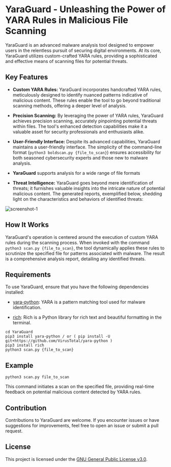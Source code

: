 # YaraGuard - Unleashing the Power of YARA Rules in Malicious File Scanning

YaraGuard is an advanced malware analysis tool designed to empower users in the relentless pursuit of securing digital environments. At its core, YaraGuard utilizes custom-crafted YARA rules, providing a sophisticated and effective means of scanning files for potential threats.

## Key Features

- **Custom YARA Rules:** YaraGuard incorporates handcrafted YARA rules, meticulously designed to identify nuanced patterns indicative of malicious content. These rules enable the tool to go beyond traditional scanning methods, offering a deeper level of analysis.
    
- **Precision Scanning:** By leveraging the power of YARA rules, YaraGuard achieves precision scanning, accurately pinpointing potential threats within files. The tool's enhanced detection capabilities make it a valuable asset for security professionals and enthusiasts alike.
    
- **User-Friendly Interface:** Despite its advanced capabilities, YaraGuard maintains a user-friendly interface. The simplicity of the command-line format (`python3 boldscan.py {file_to_scan}`) ensures accessibility for both seasoned cybersecurity experts and those new to malware analysis.

- **YaraGuard** supports analysis for a wide range of file formats
    
- **Threat Intelligence:** YaraGuard goes beyond mere identification of threats; it furnishes valuable insights into the intricate nature of potential malicious content. The generated reports, exemplified below, shedding light on the characteristics and behaviors of identified threats:

![screenshot-1](https://github.com/MY7H404/YaraGuard/blob/main/screenshot-1.png)


## How It Works

YaraGuard's operation is centered around the execution of custom YARA rules during the scanning process. When invoked with the command `python3 scan.py {file_to_scan}`, the tool dynamically applies these rules to scrutinize the specified file for patterns associated with malware. The result is a comprehensive analysis report, detailing any identified threats.


## Requirements

To use YaraGuard, ensure that you have the following dependencies installed:

- [yara-python](https://github.com/VirusTotal/yara-python): YARA is a pattern matching tool used for malware identification.
    
- [rich](https://github.com/willmcgugan/rich): Rich is a Python library for rich text and beautiful formatting in the terminal.
    
```
cd YaraGuard
pip3 install yara-python / or ( pip install -U git+https://github.com/VirusTotal/yara-python )
pip3 install rich
python3 scan.py {file_to_scan}
```
## Example

```
python3 scan.py file_to_scan
```

This command initiates a scan on the specified file, providing real-time feedback on potential malicious content detected by YARA rules.

## Contribution

Contributions to YaraGuard are welcome. If you encounter issues or have suggestions for improvements, feel free to open an issue or submit a pull request.

## License

This project is licensed under the [GNU General Public License v3.0](https://github.com/MY7H404/YaraGuard/blob/main/LICENSE).
